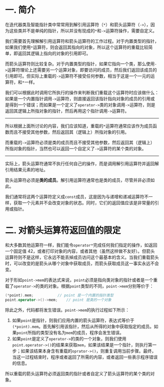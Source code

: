 # 一. 简介

在迭代器类及智能指针类中常常用到解引用运算符（`*`）和箭头运算符（`->`），因为这些类并不是单纯的指针，所以并没有现成的`*`和`->`运算符操作，需要自定义。

我们需要首先理解解引用运算符和箭头运算符的工作过程。对于内置类型的指针，如果我们使用`*`运算符，则会返回其指向的对象，所以这个运算符的重载比较简单，即返回其逻辑上指向的对象的引用即可。

而箭头运算符则比较复杂。对于内置类型的指针，如果它指向一个类，那么使用`->`运算符理论上还需要另一个运算对象，即要访问的成员，然后我们返回该成员的引用即可。但实际上重载的`->`运算符不接受任何参数，相当于这是一个一元的运算符，和`*`一样。

我们可以根据此时调用它所执行的操作来判断我们重载这个运算符时应该做什么：如果是一个内置指针调用`->`运算符，则直接返回该指针指向对象的成员的引用或是得到一个错误；而如果是一个定义了`operator->`类的对象调用`->`运算符，则是返回其逻辑上所指对象的指针，然后再用这个指针调用`->`运算符。

****

所以根据上面所讨论的内容，我们应该知道，重载的`*`运算符通常应该作为成员函数而且不接受其他参数，然后返回其（逻辑上）所指对象的引用。

而重载的`->`运算符必须是类的成员而且不接受其他参数，然后返回其（逻辑上）所指对象的指针，当然也可以返回一个自定义了`->`运算符的某个类的对象。

****

实际上，箭头运算符通常不执行任何自己的操作，而是调用解引用运算符并返回解引用结果元素的地址。

箭头运算符必须是**类的成员**。解引用运算符通常也是类的成员，尽管并非必须如此。

我们通常将这两个运算符定义成`const`成员，这是因为与递增和递减运算符不一样，获取一个元素并不会改变对象的状态。同时，它们的返回值应该是非常量的引用或指针。



# 二. 对箭头运算符返回值的限定

和大多数其他运算符一样，我们能令`operator*`完成任何我们指定的操作，如返回一个固定值 42，或者打印对象的内容，或者其他（虽然这样做不友好）。但箭头运算符则不是这样，它永远不能丢掉成员访问这个最基本的含义。当我们重载箭头时，可以改变的是箭头从哪个对象中获取成员，而箭头获取成员这一事实永远不会变。

对于形如`point->mem`的表达式来说，`point`必须是指向类对象的指针或者是一个重载了`operator->`的类的对象。根据`point`类型的不同，`point->mem`分别等价于：

```c++
(*point).mem;			// point 是一个内置的指针类型
point.operator->()->mem;	// point 是类的一个对象
```

除此之外，代码都将发生错误。`point->mem`的执行过程如下所示：

1. 如果`point`是指针，则我们应用内置的箭头运算符，表达式等价于`(*point).mem`。首先解引用该指针，然后从所得的对象中获取指定的成员。如果`point`所指的类型没有名为`mem`的成员，程序会发生错误。
2. 如果`point`是定义了`operator->`的类的一个对象，则我们使用`point.operator->()`的结果来获取`mem`，如果该结果是一个指针，则执行第一步；如果该结果本身含有重载的`oprator->()`，则重复调用当前步骤。最终，当这一过程结束时，程序或者返回了所需的内容，或者返回一些表示程序错误的信息。

所以重载的箭头运算符必须返回类的指针或者自定义了箭头运算符的某个类的对象。

